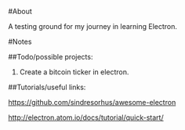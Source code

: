 #About

A testing ground for my journey in learning Electron.

#Notes

##Todo/possible projects:

1) Create a bitcoin ticker in electron.

##Tutorials/useful links:

https://github.com/sindresorhus/awesome-electron

http://electron.atom.io/docs/tutorial/quick-start/
